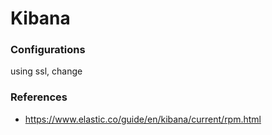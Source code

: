 # Kibana

### Configurations
using ssl, change

### References
- https://www.elastic.co/guide/en/kibana/current/rpm.html
